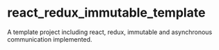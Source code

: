 # react_redux_immutable_template
A template project including react, redux, immutable and asynchronous communication implemented.
